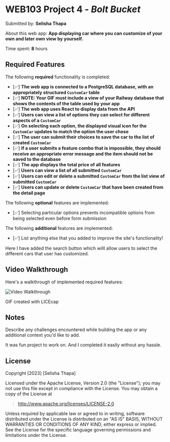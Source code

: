 # WEB103 Project 4 - *Bolt Bucket*

Submitted by: **Selisha Thapa**

About this web app: **App displaying car where you can customize of your own and later own view by yourself.**

Time spent: **8** hours

## Required Features

The following **required** functionality is completed:

<!-- Make sure to check off completed functionality below -->
- [✅] **The web app is connected to a PostgreSQL database, with an appropriately structured `CustomCar` table**
- [✅] **NOTE: Your GIF must include a view of your Railway database that shows the contents of the table used by your app**
- [✅] **The web app uses React to display data from the API**
- [✅] **Users can view a list of options they can select for different aspects of a `CustomCar`**
- [✅] **On selecting each option, the displayed visual icon for the `CustomCar` updates to match the option the user chose**
- [✅] **The user can submit their choices to save the car to the list of created `CustomCar`**
- [✅] **If a user submits a feature combo that is impossible, they should receive an appropriate error message and the item should not be saved to the database**
- [✅] **The app displays the total price of all features**
- [✅] **Users can view a list of all submitted `CustomCar`**
- [✅] **Users can edit or delete a submitted `CustomCar` from the list view of submitted `CustomCar`**
- [✅] **Users can update or delete `CustomCar` that have been created from the detail page**

The following **optional** features are implemented:

- [✅] Selecting particular options prevents incompatible options from being selected even before form submission

The following **additional** features are implemented:

- [✅] List anything else that you added to improve the site's functionality!

Here I have added the search button which willl allow users to select the different cars that user has customized.

## Video Walkthrough

Here's a walkthrough of implemented required features:

<img src='./project04.gif' title='Video Walkthrough' width='' alt='Video Walkthrough' />

<!-- Replace this with whatever GIF tool you used! -->
GIF created with LICEcap  
<!-- Recommended tools:
[Kap](https://getkap.co/) for macOS
[ScreenToGif](https://www.screentogif.com/) for Windows
[peek](https://github.com/phw/peek) for Linux. -->

## Notes

Describe any challenges encountered while building the app or any additional context you'd like to add.

It was fun project to work on. And I completed it easily without any hassle.

## License

Copyright [2023] [Selisha Thapa]

Licensed under the Apache License, Version 2.0 (the "License"); you may not use this file except in compliance with the License. You may obtain a copy of the License at

> http://www.apache.org/licenses/LICENSE-2.0

Unless required by applicable law or agreed to in writing, software distributed under the License is distributed on an "AS IS" BASIS, WITHOUT WARRANTIES OR CONDITIONS OF ANY KIND, either express or implied. See the License for the specific language governing permissions and limitations under the License.
